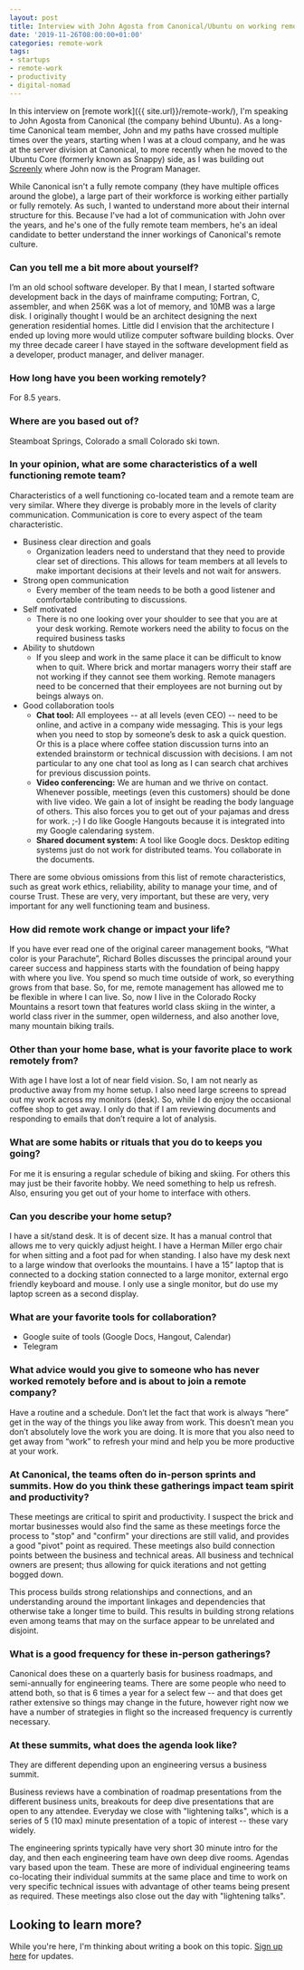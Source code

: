 ```yaml
---
layout: post
title: Interview with John Agosta from Canonical/Ubuntu on working remotely
date: '2019-11-26T08:00:00+01:00'
categories: remote-work
tags:
- startups
- remote-work
- productivity
- digital-nomad
---
```


In this interview on [remote work]({{ site.url}}/remote-work/), I'm speaking to John Agosta from Canonical (the company behind Ubuntu). As a long-time Canonical team member, John and my paths have crossed multiple times over the years, starting when I was at a cloud company, and he was at the server division at Canonical, to more recently when he moved to the Ubuntu Core (formerly known as Snappy) side, as I was building out [Screenly](https://www.screenly.io) where John now is the Program Manager.

While Canonical isn't a fully remote company (they have multiple offices around the globe), a large part of their workforce is working either partially or fully remotely. As such, I wanted to understand more about their internal structure for this. Because I've had a lot of communication with John over the years, and he's one of the fully remote team members, he's an ideal candidate to better understand the inner workings of Canonical's remote culture.

### Can you tell me a bit more about yourself?

I’m an old school software developer. By that I mean, I started software development back in the days of mainframe computing; Fortran, C, assembler, and when 256K was a lot of memory, and 10MB was a large disk. I originally thought I would be an architect designing the next generation residential homes. Little did I envision that the architecture I ended up loving more would utilize computer software building blocks. Over my three decade career I have stayed in the software development field as a developer, product manager, and deliver manager.

### How long have you been working remotely?

For 8.5 years.

### Where are you based out of?

Steamboat Springs, Colorado a small Colorado ski town.

### In your opinion, what are some characteristics of a well functioning remote team?

Characteristics of a well functioning co-located team and a remote team are very similar. Where they diverge is probably more in the levels of clarity communication. Communication is core to every aspect of the team characteristic.

- Business clear direction and goals
  - Organization leaders need to understand that they need to provide clear set of directions. This allows for team members at all levels to make important decisions at their levels and not wait for answers.
- Strong open communication
  - Every member of the team needs to be both a good listener and comfortable contributing to discussions.
- Self motivated
  - There is no one looking over your shoulder to see that you are at your desk working. Remote workers need the ability to focus on the required business tasks
- Ability to shutdown
  - If you sleep and work in the same place it can be difficult to know when to quit. Where brick and mortar managers worry their staff are not working if they cannot see them working. Remote managers need to be concerned that their employees are not burning out by beings always on.
- Good collaboration tools
  - **Chat tool:** All employees -- at all levels (even CEO) -- need to be online, and active in a company wide messaging. This is your legs when you need to stop by someone’s desk to ask a quick question. Or this is a place where coffee station discussion turns into an extended brainstorm or technical discussion with decisions. I am not particular to any one chat tool as long as I can search chat archives for previous discussion points.
  - **Video conferencing:** We are human and we thrive on contact. Whenever possible, meetings (even this customers) should be done with live video. We gain a lot of insight be reading the body language of others. This also forces you to get out of your pajamas and dress for work. ;-) I do like Google Hangouts because it is integrated into my Google calendaring system.
  - **Shared document system:** A tool like Google docs. Desktop editing systems just do not work for distributed teams. You collaborate in the documents.

There are some obvious omissions from this list of remote characteristics, such as great work ethics, reliability, ability to manage your time, and of course Trust. These are very, very important, but these are very, very important for any well functioning team and business.

### How did remote work change or impact your life?

If you have ever read one of the original career management books, “What color is your Parachute”, Richard Bolles discusses the principal around your career success and happiness starts with the foundation of being happy with where you live. You spend so much time outside of work, so everything grows from that base. So, for me, remote management has allowed me to be flexible in where I can live. So, now I live in the Colorado Rocky Mountains a resort town that features world class skiing in the winter, a world class river in the summer, open wilderness, and also another love, many mountain biking trails.

### Other than your home base, what is your favorite place to work remotely from?

With age I have lost a lot of near field vision. So, I am not nearly as productive away from my home setup. I also need large screens to spread out my work across my monitors (desk). So, while I do enjoy the occasional coffee shop to get away. I only do that if I am reviewing documents and responding to emails that don’t require a lot of analysis.

### What are some habits or rituals that you do to keeps you going?

For me it is ensuring a regular schedule of biking and skiing. For others this may just be their favorite hobby. We need something to help us refresh. Also, ensuring you get out of your home to interface with others.

### Can you describe your home setup?

I have a sit/stand desk. It is of decent size. It has a manual control that allows me to very quickly adjust height. I have a Herman Miller ergo chair for when sitting and a foot pad for when standing. I also have my desk next to a large window that overlooks the mountains. I have a 15” laptop that is connected to a docking station connected to a large monitor, external ergo friendly keyboard and mouse. I only use a single monitor, but do use my laptop screen as a second display.

### What are your favorite tools for collaboration?

- Google suite of tools (Google Docs, Hangout, Calendar)
- Telegram

### What advice would you give to someone who has never worked remotely before and is about to join a remote company?

Have a routine and a schedule. Don’t let the fact that work is always “here” get in the way of the things you like away from work. This doesn’t mean you don’t absolutely love the work you are doing. It is more that you also need to get away from “work” to refresh your mind and help you be more productive at your work.

### At Canonical, the teams often do in-person sprints and summits. How do you think these gatherings impact team spirit and productivity?

These meetings are critical to spirit and productivity. I suspect the brick and mortar businesses would also find the same as these meetings force the process to "stop" and "confirm" your directions are still valid, and provides a good "pivot" point as required. These meetings also build connection points between the business and technical areas. All business and technical owners are present; thus allowing for quick iterations and not getting bogged down.

This process builds strong relationships and connections, and an understanding around the important linkages and dependencies that otherwise take a longer time to build. This results in building strong relations even among teams that may on the surface appear to be unrelated and disjoint.

### What is a good frequency for these in-person gatherings?

Canonical does these on a quarterly basis for business roadmaps, and semi-annually for engineering teams. There are some people who need to attend both, so that is 6 times a year for a select few -- and that does get rather extensive so things may change in the future, however right now we have a number of strategies in flight so the increased frequency
is currently necessary.

### At these summits, what does the agenda look like?

They are different depending upon an engineering versus a business summit.

Business reviews have a combination of roadmap presentations from the different business units, breakouts for deep dive presentations that are open to any attendee. Everyday we close with "lightening talks", which is a series of 5 (10 max) minute presentation of a topic of interest -- these vary widely.

The engineering sprints typically have very short 30 minute intro for the day, and then each engineering team have own deep dive rooms. Agendas vary based upon the team. These are more of individual engineering teams co-locating their individual summits at the same place and time to work on very specific technical issues with advantage of other teams being present as required. These meetings also close out the day with "lightening talks".

## Looking to learn more?

While you're here, I'm thinking about writing a book on this topic. [Sign up here](http://eepurl.com/gtzNfb) for updates.
